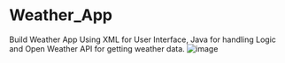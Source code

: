 # Weather_App
Build Weather App Using XML for User Interface, Java for handling Logic and Open Weather API for getting weather data.
![image](https://github.com/the-hulk3/project-bi-weather-app/assets/172777571/adac8c38-6fa4-4996-9cf2-47e23fe5676e)
